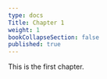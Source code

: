 ```yaml
---
type: docs
Title: Chapter 1
weight: 1
bookCollapseSection: false
published: true
---
```


This is the first chapter.

